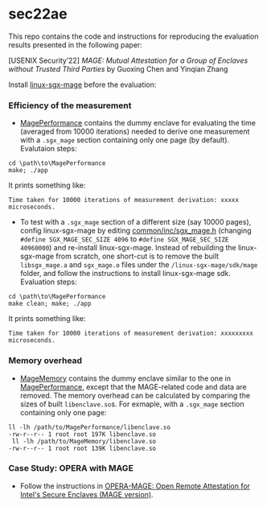 # sec22ae

This repo contains the code and instructions for reproducing the evaluation results presented in the following paper:

[USENIX Security’22] *MAGE: Mutual Attestation for a Group of Enclaves without Trusted Third Parties* by Guoxing Chen and Yinqian Zhang

Install [linux-sgx-mage](https://github.com/donnod/linux-sgx-mage) before the evaluation:

### Efficiency of the measurement
- [MagePerformance](MagePerformance) contains the dummy enclave for evaluating the time (averaged from 10000 iterations) needed to derive one measurement with a ``.sgx_mage`` section containing only one page (by default). Evalutaion steps:
````
cd \path\to\MagePerformance
make; ./app
````
It prints something like:
````
Time taken for 10000 iterations of measurement derivation: xxxxx microseconds.
````

- To test with a ``.sgx_mage`` section of a different size (say 10000 pages), config linux-sgx-mage by editing [common/inc/sgx_mage.h](https://github.com/donnod/linux-sgx-mage/blob/master/common/inc/sgx_mage.h) (changing ``#define SGX_MAGE_SEC_SIZE 4096`` to ``#define SGX_MAGE_SEC_SIZE 40960000``) and re-install linux-sgx-mage. Instead of rebuilding the linux-sgx-mage from scratch, one short-cut is to remove the built ``libsgx_mage.a`` and ``sgx_mage.o`` files under the ``/linux-sgx-mage/sdk/mage`` folder, and follow the instructions to install linux-sgx-mage sdk. Evaluation steps:
````
cd \path\to\MagePerformance
make clean; make; ./app
````
It prints something like:
````
Time taken for 10000 iterations of measurement derivation: xxxxxxxxx microseconds.
````
### Memory overhead
- [MageMemory](MageMemory) contains the dummy enclave similar to the one in [MagePerformance](MagePerformance), except that the MAGE-related code and data are removed. The memory overhead can be calculated by comparing the sizes of built ``libenclave.so``s. For exmaple, with a ``.sgx_mage`` section containing only one page:
````
ll -lh /path/to/MagePerformance/libenclave.so 
-rw-r--r-- 1 root root 197K libenclave.so
 ll -lh /path/to/MageMemory/libenclave.so 
-rw-r--r-- 1 root root 139K libenclave.so
````

### Case Study: OPERA with MAGE
- Follow the instructions in [OPERA-MAGE: Open Remote Attestation for Intel's Secure Enclaves (MAGE version)](https://github.com/donnod/opera-mage).